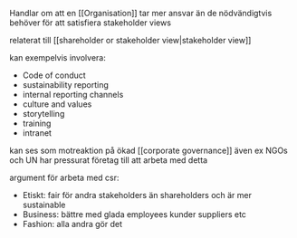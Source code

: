 Handlar om att en [[Organisation]] tar mer ansvar än de nödvändigtvis behöver för att satisfiera stakeholder views

relaterat till [[shareholder or stakeholder view|stakeholder view]]

kan exempelvis involvera:
- Code of conduct
- sustainability reporting
- internal reporting channels
- culture and values
- storytelling
- training
- intranet

kan ses som motreaktion på ökad [[corporate governance]]
även ex NGOs och UN har pressurat företag till att arbeta med detta

argument för arbeta med csr:
- Etiskt: fair för andra stakeholders än shareholders och är mer sustainable
- Business: bättre med glada employees kunder suppliers etc
- Fashion: alla andra gör det

